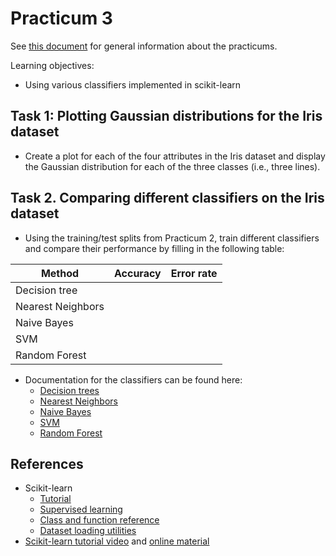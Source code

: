 Practicum 3
===========

See [this document](../Practicum.md) for general information about the practicums.

Learning objectives:
  - Using various classifiers implemented in scikit-learn

## Task 1: Plotting Gaussian distributions for the Iris dataset

  - Create a plot for each of the four attributes in the Iris dataset and display the Gaussian distribution for each of the three classes (i.e., three lines).


## Task 2. Comparing different classifiers on the Iris dataset

  - Using the training/test splits from Practicum 2, train different classifiers and compare their performance by filling in the following table:

| Method            | Accuracy | Error rate |
| ----------------- | -------- | ---------- |
| Decision tree     |          |            |
| Nearest Neighbors |          |            |
| Naive Bayes       |          |            |
| SVM               |          |            |
| Random Forest     |          |            |

  - Documentation for the classifiers can be found here:
    * [Decision trees](http://scikit-learn.org/stable/modules/tree.html)
    * [Nearest Neighbors](http://scikit-learn.org/stable/modules/neighbors.html)
    * [Naive Bayes](http://scikit-learn.org/stable/modules/naive_bayes.html)
    * [SVM](http://scikit-learn.org/stable/modules/svm.html)
    * [Random Forest](http://scikit-learn.org/stable/modules/ensemble.html#forests-of-randomized-trees)


## References

  - Scikit-learn
    * [Tutorial](http://scikit-learn.org/stable/tutorial/index.html)
    * [Supervised learning](http://scikit-learn.org/stable/supervised_learning.html)
    * [Class and function reference](http://scikit-learn.org/stable/modules/classes.html)
    * [Dataset loading utilities](http://scikit-learn.org/stable/datasets/index.html)
  - [Scikit-learn tutorial video](https://vimeo.com/53062607) and [online material](http://www.astroml.org/sklearn_tutorial/)
